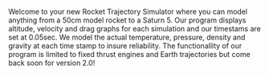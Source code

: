 Welcome to your new Rocket Trajectory Simulator where you can model anything from a 50cm model rocket to a Saturn 5.
Our program displays altitude, velocity and drag graphs for each simulation and our timestams are set at 0.05sec.
We model the actual temperature, pressure, density and gravity at each time stamp to insure reliability. 
The functionallity of our program is limited to fixed thrust engines and Earth trajectories but come back soon for version 2.0!
